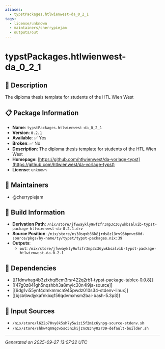 ```yaml
---
aliases:
  - typstPackages.htlwienwest-da_0_2_1
tags:
  - license/unknown
  - maintainers/cherrypiejam
  - outputs/out
---
```


# typstPackages.htlwienwest-da_0_2_1

## 📝 Description

The diploma thesis template for students of the HTL Wien West

## 📋 Package Information

- **Name**: `typstPackages.htlwienwest-da_0_2_1`
- **Version**: `0.2.1`
- **Available**: ✅ Yes
- **Broken**: ✅ No
- **Description**: The diploma thesis template for students of the HTL Wien West
- **Homepage**: [https://github.com/htlwienwest/da-vorlage-typst](https://github.com/htlwienwest/da-vorlage-typst)
- **License**: `unknown`
## 👥 Maintainers

- @cherrypiejam


## 🔧 Build Information

- **Derivation Path**: `/nix/store/jfwwaykly9wfzfr3mp3c36ywkbsalvib-typst-package-htlwienwest-da-0.2.1.drv`
- **Source Position**: `/nix/store/ns30sqxb36k8jrds8z18rv96bpnwc60d-source/pkgs/by-name/ty/typst/typst-packages.nix:39`
- **Outputs**:
  - `out`:  `/nix/store/jfwwaykly9wfzfr3mp3c36ywkbsalvib-typst-package-htlwienwest-da-0.2.1`

## 🔗 Dependencies

- [[11dnwhag4b3zfxhqi5cm3rsr422q2rb1-typst-package-tablex-0.0.8]]
- [[47g0z841gh5nqshbh3a8mylc30n4i9ja-source]]
- [[6dg1vi55ynf4dmkmmcn945pwdz010s34-stdenv-linux]]
- [[bjsb6wdjykafnkixq156qdvmxhsm2bai-bash-5.3p3]]

## 📁 Input Sources

- `/nix/store/l622p70vy8k5sh7y5wizi5f2mic6ynpg-source-stdenv.sh`
- `/nix/store/shkw4qm9qcw5sc5n1k5jznc83ny02r39-default-builder.sh`

---
*Generated on 2025-09-27 13:07:32 UTC*
